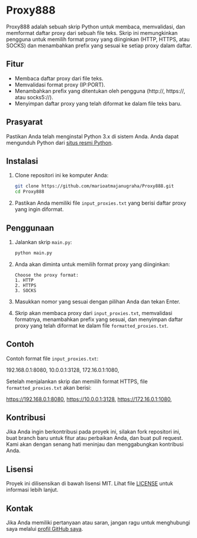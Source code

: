 # Proxy888

Proxy888 adalah sebuah skrip Python untuk membaca, memvalidasi, dan memformat daftar proxy dari sebuah file teks. Skrip ini memungkinkan pengguna untuk memilih format proxy yang diinginkan (HTTP, HTTPS, atau SOCKS) dan menambahkan prefix yang sesuai ke setiap proxy dalam daftar.

## Fitur

- Membaca daftar proxy dari file teks.
- Memvalidasi format proxy (IP:PORT).
- Menambahkan prefix yang ditentukan oleh pengguna (http://, https://, atau socks5://).
- Menyimpan daftar proxy yang telah diformat ke dalam file teks baru.

## Prasyarat

Pastikan Anda telah menginstal Python 3.x di sistem Anda. Anda dapat mengunduh Python dari [situs resmi Python](https://www.python.org/).

## Instalasi

1. Clone repositori ini ke komputer Anda:

    ```bash
    git clone https://github.com/marioatmajanugraha/Proxy888.git
    cd Proxy888
    ```

2. Pastikan Anda memiliki file `input_proxies.txt` yang berisi daftar proxy yang ingin diformat.

## Penggunaan

1. Jalankan skrip `main.py`:

    ```bash
    python main.py
    ```

2. Anda akan diminta untuk memilih format proxy yang diinginkan:
    ```
    Choose the proxy format:
    1. HTTP
    2. HTTPS
    3. SOCKS
    ```

3. Masukkan nomor yang sesuai dengan pilihan Anda dan tekan Enter.

4. Skrip akan membaca proxy dari `input_proxies.txt`, memvalidasi formatnya, menambahkan prefix yang sesuai, dan menyimpan daftar proxy yang telah diformat ke dalam file `formatted_proxies.txt`.

## Contoh

Contoh format file `input_proxies.txt`:

192.168.0.1:8080,
10.0.0.1:3128,
172.16.0.1:1080,

Setelah menjalankan skrip dan memilih format HTTPS, file `formatted_proxies.txt` akan berisi:

https://192.168.0.1:8080,
https://10.0.0.1:3128,
https://172.16.0.1:1080,

## Kontribusi

Jika Anda ingin berkontribusi pada proyek ini, silakan fork repositori ini, buat branch baru untuk fitur atau perbaikan Anda, dan buat pull request. Kami akan dengan senang hati meninjau dan menggabungkan kontribusi Anda.

## Lisensi

Proyek ini dilisensikan di bawah lisensi MIT. Lihat file [LICENSE](LICENSE) untuk informasi lebih lanjut.

## Kontak

Jika Anda memiliki pertanyaan atau saran, jangan ragu untuk menghubungi saya melalui [profil GitHub saya](https://github.com/marioatmajanugraha).

